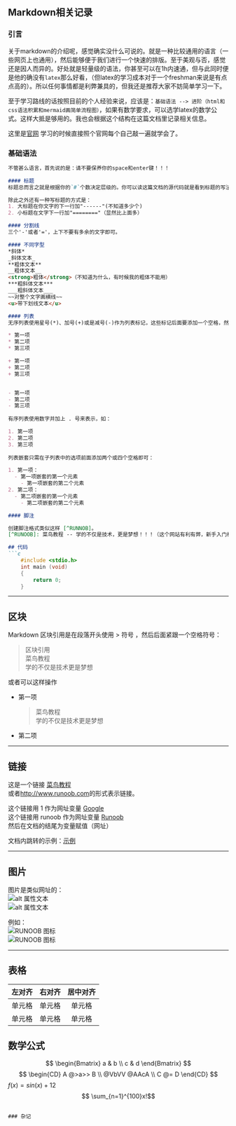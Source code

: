 ## Markdown相关记录

### 引言
关于markdown的介绍呢，感觉确实没什么可说的。就是一种比较通用的语言（一些网页上也通用），然后能够便于我们进行一个快速的排版。至于美观与否，感觉还是因人而异的。好处就是轻量级的语法，你甚至可以在1h内速通，但与此同时便是他的确没有`latex`那么好看，（但latex的学习成本对于一个freshman来说是有点点高的）。所以任何事情都是利弊兼具的，但我还是推荐大家不妨简单学习一下。

至于学习路线的话按照目前的个人经验来说，应该是：`基础语法 --> 进阶（html和css语法积累和mermaid画简单流程图）`，如果有数学要求，可以选学latex的数学公式。这样大抵是够用的。我也会根据这个结构在这篇文档里记录相关信息。

这里是[官网](https://markdown.com.cn/intro.html#markdown-%E6%98%AF%E4%BB%80%E4%B9%88%EF%BC%9F)
学习的时候直接照个官网每个自己敲一遍就学会了。
###

### 基础语法

```markdown
不管甚么语言，首先说的是：请不要保养你的space和enter键！！！

#### 标题
标题总而言之就是根据你的`#`个数决定层级的。你可以读这篇文档的源代码就是看到标题的写法。

除此之外还有一种写标题的方式是：
1. 大标题在你文字的下一行加"------"(不知道多少个)
2. 小标题在文字下一行加"========"（显然比上面多）

#### 分割线
三个'-'或者'='，上下不要有多余的文字即可。

#### 不同字型
*斜体*  
_斜体文本_  
**粗体文本**  
__粗体文本__  
<strong>粗体</strong>（不知道为什么，有时候我的粗体不能用）
***粗斜体文本***  
___粗斜体文本___  
~~对整个文字画横线~~ 
<u>带下划线文本</u> 

#### 列表
无序列表使用星号(*)、加号(+)或是减号(-)作为列表标记，这些标记后面要添加一个空格，然后再填写内容：

* 第一项
* 第二项
* 第三项

+ 第一项
+ 第二项
+ 第三项


- 第一项
- 第二项
- 第三项
  
有序列表使用数字并加上 . 号来表示，如：

1. 第一项
2. 第二项
3. 第三项
   
列表嵌套只需在子列表中的选项前面添加两个或四个空格即可：

1. 第一项：
  - 第一项嵌套的第一个元素
    - 第一项嵌套的第二个元素
2. 第二项：
  - 第二项嵌套的第一个元素
    - 第二项嵌套的第二个元素

#### 脚注

创建脚注格式类似这样 [^RUNNOB]。  
[^RUNOOB]: 菜鸟教程 -- 学的不仅是技术，更是梦想！！！（这个网站有利有弊，新手入门相对还是比较友好的）

## 代码
```c
    #include <stdio.h>
    int main (void)
    {
        return 0;
    }
```
---
## 区块
Markdown 区块引用是在段落开头使用 > 符号 ，然后后面紧跟一个空格符号：

> 区块引用  
> 菜鸟教程  
> 学的不仅是技术更是梦想

或者可以这样操作
* 第一项
    > 菜鸟教程  
    > 学的不仅是技术更是梦想
* 第二项
  
---
## 链接

这是一个链接 [菜鸟教程](https://www.runoob.com)  
或者<http://www.runoob.com>的形式表示链接。

这个链接用 1 作为网址变量 [Google][1]  
这个链接用 runoob 作为网址变量 [Runoob][runoob]  
然后在文档的结尾为变量赋值（网址）  

[1]: http://www.google.com/
[runoob]: http://www.runoob.com/

文档内跳转的示例：[示例](#1.1)


---
## 图片

图片是类似网址的：  
![alt 属性文本](图片地址)  
![alt 属性文本](图片地址 "可选标题")  

例如：  
![RUNOOB 图标](http://static.runoob.com/images/runoob-logo.png)  
![RUNOOB 图标](http://static.runoob.com/images/runoob-logo.png "RUNOOB")

---
## 表格

| 左对齐 | 右对齐 | 居中对齐 |  
| :-----| ----: | :----: |  
| 单元格 | 单元格 | 单元格 |  
| 单元格 | 单元格 | 单元格 |  

## 数学公式

$$
\begin{Bmatrix}
   a & b \\
   c & d
\end{Bmatrix}
$$
$$
\begin{CD}
   A @>a>> B \\
@VbVV @AAcA \\
   C @= D
\end{CD}
$$
$f(x) = sin(x)+12$
$$ \sum_{n=1}^{100}x!$$



```

### 杂记